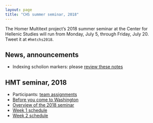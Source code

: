 ```yaml
---
layout: page
title: "CHS summer seminar, 2018"
---
```



The Homer Multitext project’s 2018 summer seminar at the Center for Hellenic Studies will run from Monday, July 5, through Friday, July 20. Tweet it at `#hmtchs2018`.



## News, announcements


-  Indexing scholion markers:  please [review these notes](scholion-markers)


## HMT seminar, 2018


-  Participants:  [team assignments](teams)
-  [Before you come to Washington](prearrival)
-  [Overview of the 2018 seminar](overview)
-  [Week 1 schedule](week1)
-  [Week 2 schedule](week2)
